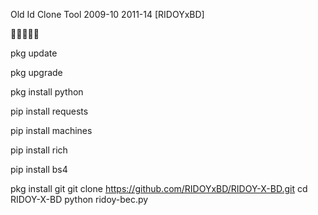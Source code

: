 Old Id Clone Tool
2009-10
2011-14
[RIDOYxBD]

🥰🥰🥰🥰🥰

pkg update

pkg upgrade

pkg install python

pip install requests

pip install machines

pip install rich

pip install bs4

pkg install git
git clone https://github.com/RIDOYxBD/RIDOY-X-BD.git
cd RIDOY-X-BD
python ridoy-bec.py
